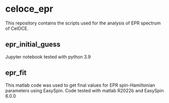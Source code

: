 # celoce_epr

This repository contains the scripts used for the analysis of EPR spectrum of CelOCE.

## epr_initial_guess 
Jupyter notebook tested with python 3.9 

## epr_fit 
This matlab code was used to get final values for EPR spin-Hamiltonian parameters using EasySpin.
Code tested with matlab R2022b and EasySpin 6.0.0
